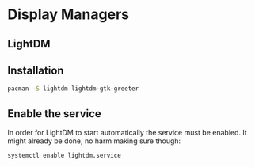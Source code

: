 # Display Managers

## LightDM

## Installation

```sh
pacman -S lightdm lightdm-gtk-greeter
```


## Enable the service

In order for LightDM to start automatically the service must be enabled.
It might already be done, no harm making sure though:
```sh
systemctl enable lightdm.service
```
